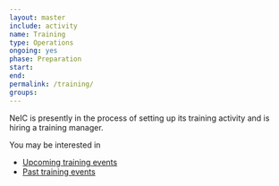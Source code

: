 ```yaml
---
layout: master
include: activity
name: Training
type: Operations
ongoing: yes
phase: Preparation
start:
end:
permalink: /training/
groups:
---
```


NeIC is presently in the process of setting up its training activity and is
hiring a training manager.

You may be interested in

* [Upcoming training events](upcoming/)
* [Past training events](past/)
